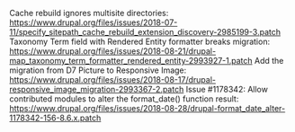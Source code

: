 Cache rebuild ignores multisite directories: https://www.drupal.org/files/issues/2018-07-11/specify_sitepath_cache_rebuild_extension_discovery-2985199-3.patch
Taxonomy Term field with Rendered Entity formatter breaks migration: https://www.drupal.org/files/issues/2018-08-21/drupal-map_taxonomy_term_formatter_rendered_entity-2993927-1.patch
Add the migration from D7 Picture to Responsive Image: https://www.drupal.org/files/issues/2018-08-17/drupal-responsive_image_migration-2993367-2.patch
Issue #1178342: Allow contributed modules to alter the format_date() function result: https://www.drupal.org/files/issues/2018-08-28/drupal-format_date_alter-1178342-156-8.6.x.patch
